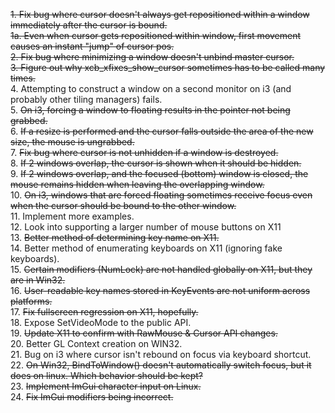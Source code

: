 ~~1. Fix bug where cursor doesn't always get repositioned within a window immediately after the cursor is bound.~~<br />
~~1a. Even when cursor gets repositioned within window, first movement causes an instant "jump" of cursor pos.~~<br />
~~2. Fix bug where minimizing a window doesn't unbind master cursor.~~<br />
~~3. Figure out why xcb_xfixes_show_cursor sometimes has to be called many times.~~<br />
4. Attempting to construct a window on a second monitor on i3 (and probably other tiling managers) fails.<br />
5. ~~On i3, forcing a window to floating results in the pointer not being grabbed.~~<br />
6. ~~If a resize is performed and the cursor falls outside the area of the new size, the mouse is ungrabbed.~~<br />
7. ~~Fix bug where cursor is not unhidden if a window is destroyed.~~ <br />
8. ~~If 2 windows overlap, the cursor is shown when it should be hidden.~~<br />
9. ~~If 2 windows overlap, and the focused (bottom) window is closed, the mouse remains hidden when leaving the overlapping window.~~<br />
10. ~~On i3, windows that are forced floating sometimes receive focus even when the cursor should be bound to the other window.~~<br />
11. Implement more examples.<br />
12. Look into supporting a larger number of mouse buttons on X11<br />
13. ~~Better method of determining key name on X11.~~<br />
14. Better method of enumerating keyboards on X11 (ignoring fake keyboards).<br />
15. ~~Certain modifiers (NumLock) are not handled globally on X11, but they are in Win32.~~<br />
16. ~~User-readable key names stored in KeyEvents are not uniform across platforms.~~<br />
17. ~~Fix fullscreen regression on X11, hopefully.~~<br />
18. Expose SetVideoMode to the public API.<br />
19. ~~Update X11 to confirm with RawMouse & Cursor API changes.~~<br />
20. Better GL Context creation on WIN32.<br />
21. Bug on i3 where cursor isn't rebound on focus via keyboard shortcut.<br />
22. ~~On Win32, BindToWindow() doesn't automatically switch focus, but it does on linux. Which behavior should be kept?~~<br />
23. ~~Implement ImGui character input on Linux.~~<br />
24. ~~Fix ImGui modifiers being incorrect.~~<br />